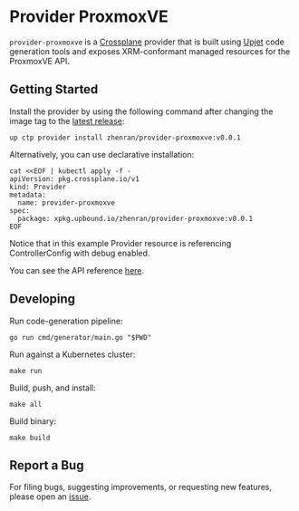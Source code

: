# Provider ProxmoxVE

`provider-proxmoxve` is a [Crossplane](https://crossplane.io/) provider that
is built using [Upjet](https://github.com/upbound/upjet) code
generation tools and exposes XRM-conformant managed resources for the
ProxmoxVE API.

## Getting Started

Install the provider by using the following command after changing the image tag
to the [latest release](https://marketplace.upbound.io/providers/dougsong/provider-proxmoxve):
```
up ctp provider install zhenran/provider-proxmoxve:v0.0.1
```

Alternatively, you can use declarative installation:
```
cat <<EOF | kubectl apply -f -
apiVersion: pkg.crossplane.io/v1
kind: Provider
metadata:
  name: provider-proxmoxve
spec:
  package: xpkg.upbound.io/zhenran/provider-proxmoxve:v0.0.1
EOF
```

Notice that in this example Provider resource is referencing ControllerConfig with debug enabled.

You can see the API reference [here](https://doc.crds.dev/github.com/dougsong/provider-proxmoxve).

## Developing

Run code-generation pipeline:
```console
go run cmd/generator/main.go "$PWD"
```

Run against a Kubernetes cluster:

```console
make run
```

Build, push, and install:

```console
make all
```

Build binary:

```console
make build
```

## Report a Bug

For filing bugs, suggesting improvements, or requesting new features, please
open an [issue](https://github.com/dougsong/provider-proxmoxve/issues).
